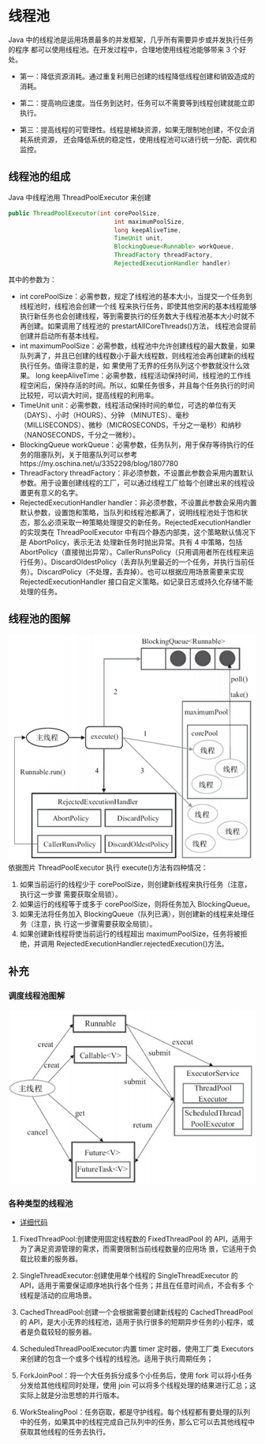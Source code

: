 # 线程池

Java 中的线程池是运用场景最多的并发框架，几乎所有需要异步或并发执行任务的程序 都可以使用线程池。在开发过程中，合理地使用线程池能够带来 3 个好处。

- 第一：降低资源消耗。通过重复利用已创建的线程降低线程创建和销毁造成的消耗。

- 第二：提高响应速度。当任务到达时，任务可以不需要等到线程创建就能立即执行。

- 第三：提高线程的可管理性。线程是稀缺资源，如果无限制地创建，不仅会消耗系统资源， 还会降低系统的稳定性，使用线程池可以进行统一分配、调优和监控。

## 线程池的组成

Java 中线程池用 ThreadPoolExecutor 来创建

```java
public ThreadPoolExecutor(int corePoolSize,
                              int maximumPoolSize,
                              long keepAliveTime,
                              TimeUnit unit,
                              BlockingQueue<Runnable> workQueue,
                              ThreadFactory threadFactory,
                              RejectedExecutionHandler handler)
```

其中的参数为：

- int corePoolSize：必需参数，规定了线程池的基本大小，当提交一个任务到线程池时，线程池会创建一个线 程来执行任务，即使其他空闲的基本线程能够执行新任务也会创建线程，等到需要执行的任务数大于线程池基本大小时就不再创建。如果调用了线程池的 prestartAllCoreThreads()方法， 线程池会提前创建并启动所有基本线程。
- int maximumPoolSize：必需参数，线程池中允许创建线程的最大数量，如果队列满了，并且已创建的线程数小于最大线程数，则线程池会再创建新的线程执行任务。值得注意的是，如 果使用了无界的任务队列这个参数就没什么效果。
  long keepAliveTime：必需参数，线程活动保持时间，线程池的工作线程空闲后，保持存活的时间。所以，如果任务很多，并且每个任务执行的时间比较短，可以调大时间，提高线程的利用率。
- TimeUnit unit：必需参数，线程活动保持时间的单位，可选的单位有天（DAYS）、小时（HOURS）、分钟 （MINUTES）、毫秒（MILLISECONDS）、微秒（MICROSECONDS，千分之一毫秒）和纳秒 （NANOSECONDS，千分之一微秒）。
- BlockingQueue<Runnable> workQueue：必需参数，任务队列，用于保存等待执行的任务的阻塞队列，关于阻塞队列可以参考https://my.oschina.net/u/3352298/blog/1807780
- ThreadFactory threadFactory：非必须参数，不设置此参数会采用内置默认参数。用于设置创建线程的工厂，可以通过线程工厂给每个创建出来的线程设置更有意义的名字。
- RejectedExecutionHandler handler：非必须参数，不设置此参数会采用内置默认参数，设置饱和策略，当队列和线程池都满了，说明线程池处于饱和状态，那么必须采取一种策略处理提交的新任务。RejectedExecutionHandler 的实现类在 ThreadPoolExecutor 中有四个静态内部类，这个策略默认情况下是 AbortPolicy，表示无法 处理新任务时抛出异常。共有 4 中策略，包括 AbortPolicy（直接抛出异常）。CallerRunsPolicy（只用调用者所在线程来运行任务）。DiscardOldestPolicy（丢弃队列里最近的一个任务，并执行当前任务）。DiscardPolicy（不处理，丢弃掉）。也可以根据应用场景需要来实现 RejectedExecutionHandler 接口自定义策略。如记录日志或持久化存储不能处理的任务。

## 线程池的图解

![Image text](https://raw.githubusercontent.com/laniakea001/java-day-learn/master/src/main/resources/static/readMeImage/线程池的原理图.png)
依据图片 ThreadPoolExecutor 执行 execute()方法有四种情况：

1. 如果当前运行的线程少于 corePoolSize，则创建新线程来执行任务（注意，执行这一步骤 需要获取全局锁）。
2. 如果运行的线程等于或多于 corePoolSize，则将任务加入 BlockingQueue。
3. 如果无法将任务加入 BlockingQueue（队列已满），则创建新的线程来处理任务（注意，执 行这一步骤需要获取全局锁）。
4. 如果创建新线程将使当前运行的线程超出 maximumPoolSize，任务将被拒绝，并调用 RejectedExecutionHandler.rejectedExecution()方法。

## 补充

### 调度线程池图解

![Image text](https://raw.githubusercontent.com/laniakea001/java-day-learn/master/src/main/resources/static/readMeImage/调度线程池图解.png)

### 各种类型的线程池

- [详细代码](https://github.com/laniakea001/java-day-learn/tree/master/src/main/java/com/hjj/daylearn/javadaylearn/day11_thread_pool)

1. FixedThreadPool:创建使用固定线程数的 FixedThreadPool 的 API，适用于为了满足资源管理的需求，而需要限制当前线程数量的应用场 景，它适用于负载比较重的服务器。

2. SingleThreadExecutor:创建使用单个线程的 SingleThreadExecutor 的 API，适用于需要保证顺序地执行各个任务；并且在任意时间点，不会有多 个线程是活动的应用场景。

3. CachedThreadPool:创建一个会根据需要创建新线程的 CachedThreadPool 的 API，是大小无界的线程池，适用于执行很多的短期异步任务的小程序，或者是负载较轻的服务器。

4. ScheduledThreadPoolExecutor:内置 timer 定时器，使用工厂类 Executors 来创建的包含一个或多个线程的线程池。适用于执行周期任务；

5. ForkJoinPool：将一个大任务拆分成多个小任务后，使用 fork 可以将小任务分发给其他线程同时处理，使用 join 可以将多个线程处理的结果进行汇总；这实际上就是分治思想的并行版本。

6. WorkStealingPool：任务窃取，都是守护线程。每个线程都有要处理的队列中的任务，如果其中的线程完成自己队列中的任务，那么它可以去其他线程中获取其他线程的任务去执行。
